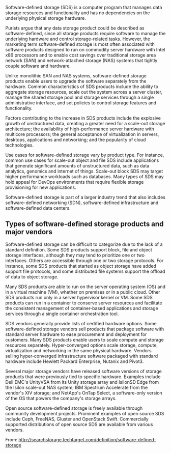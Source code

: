 Software-defined storage (SDS) is a computer program that manages data storage resources and functionality and has no dependencies on the underlying physical storage hardware.

Purists argue that any data storage product could be described as software-defined, since all storage products require software to manage the underlying hardware and control storage-related tasks. However, the marketing term software-defined storage is most often associated with software products designed to run on commodity server hardware with Intel x86 processors and to enable cost savings over traditional storage area network (SAN) and network-attached storage (NAS) systems that tightly couple software and hardware.

Unlike monolithic SAN and NAS systems, software-defined storage products enable users to upgrade the software separately from the hardware. Common characteristics of SDS products include the ability to aggregate storage resources, scale out the system across a server cluster, manage the shared storage pool and storage services through a single administrative interface, and set policies to control storage features and functionality.

Factors contributing to the increase in SDS products include the explosive growth of unstructured data, creating a greater need for a scale-out storage architecture; the availability of high-performance server hardware with multicore processors; the general acceptance of virtualization in servers, desktops, applications and networking; and the popularity of cloud technologies.

Use cases for software-defined storage vary by product type. For instance, common use cases for scale-out object and file SDS include applications that generate significant amounts of unstructured data, such as data analytics, genomics and internet of things. Scale-out block SDS may target higher performance workloads such as databases. Many types of SDS may hold appeal for DevOps environments that require flexible storage provisioning for new applications.

Software-defined storage is part of a larger industry trend that also includes software-defined networking (SDN), software-defined infrastructure and software-defined data centers.

## Types of software-defined storage products and major vendors

Software-defined storage can be difficult to categorize due to the lack of a standard definition. Some SDS products support block, file and object storage interfaces, although they may tend to prioritize one or two interfaces. Others are accessible through one or two storage protocols. For instance, some SDS products that started as object storage have added support file protocols, and some distributed file systems support the offload of data to object storage.

Many SDS products are able to run on the server operating system (OS) and in a virtual machine (VM), whether on premises or in a public cloud. Other SDS products run only in a server hypervisor kernel or VM. Some SDS products can run in a container to conserve server resources and facilitate the consistent management of container-based applications and storage services through a single container orchestration tool.

SDS vendors generally provide lists of certified hardware options. Some software-defined storage vendors sell products that package software with standard server hardware to ease procurement and deployment for customers. Many SDS products enable users to scale compute and storage resources separately. Hyper-converged options scale storage, compute, virtualization and networking in the same physical hardware. Vendors selling hyper-converged infrastructure software packaged with standard hardware include Hewlett Packard Enterprise, Nutanix and Pivot3.

Several major storage vendors have released software versions of storage products that were previously tied to specific hardware. Examples include Dell EMC's UnityVSA from its Unity storage array and IsilonSD Edge from the Isilon scale-out NAS system; IBM Spectrum Accelerate from the vendor's XIV storage; and NetApp's OnTap Select, a software-only version of the OS that powers the company's storage arrays.

Open source software-defined storage is freely available through community development projects. Prominent examples of open source SDS include Ceph, FreeNAS, Gluster and OpenStack Swift. Commercially supported distributions of open source SDS are available from various vendors.

From: http://searchstorage.techtarget.com/definition/software-defined-storage
